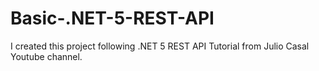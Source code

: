 # Basic-.NET-5-REST-API
I created this project following .NET 5 REST API Tutorial from Julio Casal Youtube channel.
